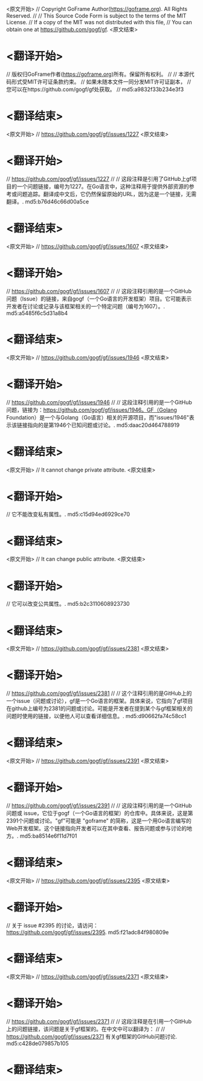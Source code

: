 
<原文开始>
// Copyright GoFrame Author(https://goframe.org). All Rights Reserved.
//
// This Source Code Form is subject to the terms of the MIT License.
// If a copy of the MIT was not distributed with this file,
// You can obtain one at https://github.com/gogf/gf.
<原文结束>

# <翻译开始>
// 版权归GoFrame作者(https://goframe.org)所有。保留所有权利。
//
// 本源代码形式受MIT许可证条款约束。
// 如果未随本文件一同分发MIT许可证副本，
// 您可以在https://github.com/gogf/gf处获取。
// md5:a9832f33b234e3f3
# <翻译结束>


<原文开始>
// https://github.com/gogf/gf/issues/1227
<原文结束>

# <翻译开始>
// https://github.com/gogf/gf/issues/1227
// 
// 这段注释是引用了GitHub上gf项目的一个问题链接，编号为1227。在Go语言中，这种注释用于提供外部资源的参考或问题追踪。翻译成中文后，它仍然保留原始的URL，因为这是一个链接，无需翻译。. md5:b76d46c66d00a5ce
# <翻译结束>


<原文开始>
// https://github.com/gogf/gf/issues/1607
<原文结束>

# <翻译开始>
// https://github.com/gogf/gf/issues/1607
// 
// 这段注释引用的是一个GitHub问题（Issue）的链接，来自gogf（一个Go语言的开发框架）项目。它可能表示开发者在讨论或记录与该框架相关的一个特定问题（编号为1607）。. md5:a5485f6c5d31a8b4
# <翻译结束>


<原文开始>
// https://github.com/gogf/gf/issues/1946
<原文结束>

# <翻译开始>
// https://github.com/gogf/gf/issues/1946
// 
// 这段注释引用的是一个GitHub问题，链接为：https://github.com/gogf/gf/issues/1946。GF（Golang Foundation）是一个与Golang（Go语言）相关的开源项目，而"issues/1946"表示该链接指向的是第1946个已知问题或讨论。. md5:daac20d464788919
# <翻译结束>


<原文开始>
// It cannot change private attribute.
<原文结束>

# <翻译开始>
// 它不能改变私有属性。. md5:c15d94ed6929ce70
# <翻译结束>


<原文开始>
// It can change public attribute.
<原文结束>

# <翻译开始>
// 它可以改变公共属性。. md5:b2c3110608923730
# <翻译结束>


<原文开始>
// https://github.com/gogf/gf/issues/2381
<原文结束>

# <翻译开始>
// https://github.com/gogf/gf/issues/2381
// 
// 这个注释引用的是GitHub上的一个issue（问题或讨论），gf是一个Go语言的框架。具体来说，它指向了gf项目在github上编号为2381的问题或讨论。可能是开发者在提到某个与gf框架相关的问题时使用的链接，以便他人可以查看详细信息。. md5:d90662fa74c58cc1
# <翻译结束>


<原文开始>
// https://github.com/gogf/gf/issues/2391
<原文结束>

# <翻译开始>
// https://github.com/gogf/gf/issues/2391
// 
// 这段注释引用的是一个GitHub问题或 issue，它位于gogf（一个Go语言的框架）的仓库中。具体来说，这是第2391个问题或讨论。"gf"可能是 "goframe" 的简称，这是一个用Go语言编写的Web开发框架。这个链接指向开发者可以在其中查看、报告问题或参与讨论的地方。. md5:ba8514e6f11d7f01
# <翻译结束>


<原文开始>
// https://github.com/gogf/gf/issues/2395
<原文结束>

# <翻译开始>
// 关于 issue #2395 的讨论，请访问：https://github.com/gogf/gf/issues/2395. md5:f21adc84f980809e
# <翻译结束>


<原文开始>
// https://github.com/gogf/gf/issues/2371
<原文结束>

# <翻译开始>
// https://github.com/gogf/gf/issues/2371
// 
// 这段注释是在引用一个GitHub上的问题链接，该问题是关于gf框架的。在中文中可以翻译为：
// 
// https://github.com/gogf/gf/issues/2371 有关gf框架的GitHub问题讨论. md5:c428de079857b105
# <翻译结束>

